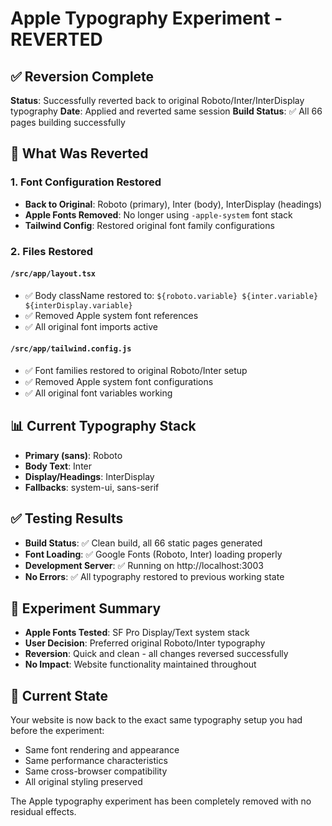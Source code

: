 # Apple Typography Experiment - REVERTED

## ✅ **Reversion Complete**
**Status**: Successfully reverted back to original Roboto/Inter/InterDisplay typography
**Date**: Applied and reverted same session
**Build Status**: ✅ All 66 pages building successfully

## 🔄 **What Was Reverted**

### 1. Font Configuration Restored
- **Back to Original**: Roboto (primary), Inter (body), InterDisplay (headings)
- **Apple Fonts Removed**: No longer using `-apple-system` font stack
- **Tailwind Config**: Restored original font family configurations

### 2. Files Restored

#### `/src/app/layout.tsx`
- ✅ Body className restored to: `${roboto.variable} ${inter.variable} ${interDisplay.variable}`
- ✅ Removed Apple system font references
- ✅ All original font imports active

#### `/src/app/tailwind.config.js`
- ✅ Font families restored to original Roboto/Inter setup
- ✅ Removed Apple system font configurations
- ✅ All original font variables working

## 📊 **Current Typography Stack**
- **Primary (sans)**: Roboto
- **Body Text**: Inter  
- **Display/Headings**: InterDisplay
- **Fallbacks**: system-ui, sans-serif

## ✅ **Testing Results**
- **Build Status**: ✅ Clean build, all 66 static pages generated
- **Font Loading**: ✅ Google Fonts (Roboto, Inter) loading properly
- **Development Server**: ✅ Running on http://localhost:3003
- **No Errors**: ✅ All typography restored to previous working state

## 💭 **Experiment Summary**
- **Apple Fonts Tested**: SF Pro Display/Text system stack
- **User Decision**: Preferred original Roboto/Inter typography
- **Reversion**: Quick and clean - all changes reversed successfully
- **No Impact**: Website functionality maintained throughout

## 🎯 **Current State**
Your website is now back to the exact same typography setup you had before the experiment:
- Same font rendering and appearance
- Same performance characteristics  
- Same cross-browser compatibility
- All original styling preserved

The Apple typography experiment has been completely removed with no residual effects.
